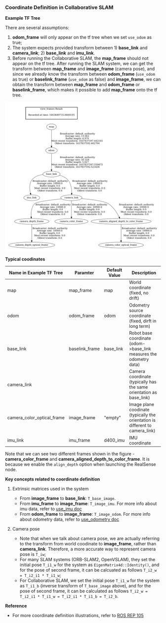 ### Coordinate Definition in Collaborative SLAM


**Example TF Tree**

There are several assumptions: 
1) **odom_frame** will only appear on the tf tree when we set ```use_odom``` as true;
2) The system expects provided transform between 1) **base_link** and **camera_link**; 2) **base_link** and **imu_link**.
3) Before running the Collaborative SLAM, the **map_frame** should not appear on the tf tree. After running the SLAM system, we can get the transform between **map_frame** and **image_frame** (camera pose), and since we already know the transform between **odom_frame** (```use_odom``` as true) or **baselink_frame** (```use_odom``` as false) and **image_frame**, we can obtain the transform between **map_frame** and **odom_frame** or **baselink_frame**, which makes it possible to add **map_frame** onto the tf tree.



![complete-tf-tree](complete-tf-tree.png)

**Typical coodinates**

| Name in Example TF Tree    | Paramter       | Default Value | Description                                                                   |
|----------------------------|----------------|---------------|-------------------------------------------------------------------------------|
| map                        | map_frame      | map           | World coordinate (fixed, no drift)                                            |
| odom                       | odom_frame     | odom          | Odometry source coordinate (fixed, dirft in long term)                        |
| base_link                  | baselink_frame | base_link     | Robot base coordinate (odom->base_link measures the odometry data)            |
| camera_link                |                |               | Camera coordinate (typically has the same orientation as base_link)           |
| camera_color_optical_frame | image_frame    | "empty"       | Image plane coodinate (typically the orientation is different to camera_link) |
| imu_link                   | imu_frame      | d400_imu      | IMU coordinate                                                                |

Note that we can see two different frames shown in the figure - **camera_color_frame** and **camera_aligned_depth_to_color_frame**. It is because we enable the ```align_depth``` option when launching the RealSense node.

**Key concepts related to coordinate definition**

1. Extrinsic matrices used in the system
   - From **image_frame** to **base_link**: ```T_base_image```.
   - From **imu_frame** to **image_frame**: ```T_image_imu```. For more info about imu data, refer to [use_imu doc](use_imu.md)
   - From **odom_frame** to **image_frame**: ```T_image_odom```. For more info about odometry data, refer to [use_odometry doc](use_odometry.md)


2. Camera pose 
   - Note that when we talk about camera pose, we are actually referring to the transform from world coodinate to **image_frame**, rather than **camera_link**. Therefore, a more accurate way to represent camera pose is ```T_iw```;
   - For many SLAM systems (ORB-SLAM2, OpenVSLAM), they set the initial pose ```T_i1_w``` for the system as ```EigenMatrix4d::Identity()```, and for the pose of second frame, it can be calcuated as follows ```T_i2_w = T_i2_i1 * T_i1_w```;
   - For Collaborative SLAM, we set the initial pose ```T_i1_w``` for the system as ```T_i1_b``` (inverse transform of ```T_base_image``` above), and for the pose of second frame, it can be calculated as follows ```T_i2_w = T_i2_i1 * T_i1_w = T_i2_i1 * T_i1_b = T_i2_b```.


**Reference**
- For more coordinate definition illustrations, refer to [ROS REP 105](https://www.ros.org/reps/rep-0105.html#coordinate-frames)


